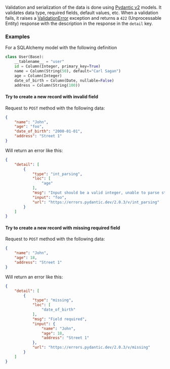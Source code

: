 Validation and serialization of the data is done using [Pydantic v2](https://docs.pydantic.dev/latest/) models. It validates data type, required fields, default values, etc.
When a validation fails, it raises a [ValidationError](https://docs.pydantic.dev/latest/errors/validation_errors/) exception and returns
a `422` (Unprocessable Entity) response with the description in the response in the `detail` key.

### Examples

For a SQLAlchemy model with the following definition

```python
class User(Base):
    __tablename__ = "user"
    id = Column(Integer, primary_key=True)
    name = Column(String(50), default="Carl Sagan")
    age = Column(Integer)
    date_of_birth = Column(Date, nullable=False)
    address = Column(String(100))
```

#### Try to create a new record with invalid field

Request to `POST` method with the following data:
```json
{
    "name": "John",
    "age": "foo",
    "date_of_birth": "2000-01-01",
    "address": "Street 1"
}
```

Will return an error like this:
```json
{
    "detail": [
        {
            "type": "int_parsing",
            "loc": [
                "age"
            ],
            "msg": "Input should be a valid integer, unable to parse string as an integer",
            "input": "foo",
            "url": "https://errors.pydantic.dev/2.0.3/v/int_parsing"
        }
    ]
}
```

#### Try to create a new record with missing required field

Request to `POST` method with the following data:
```json
{
    "name": "John",
    "age": 18,
    "address": "Street 1"
}
```
Will return an error like this:
```json
{
    "detail": [
        {
            "type": "missing",
            "loc": [
                "date_of_birth"
            ],
            "msg": "Field required",
            "input": {
                "name": "John",
                "age": 18,
                "address": "Street 1"
            },
            "url": "https://errors.pydantic.dev/2.0.3/v/missing"
        }
    ]
}
```



